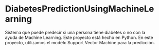 # DiabetesPredictionUsingMachineLearning
Sistema que puede predecir si una persona tiene diabetes o no con la ayuda de Machine Learning. Este proyecto está hecho en Python. En este proyecto, utilizamos el modelo Support Vector Machine para la predicción.
